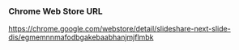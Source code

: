 ### Chrome Web Store URL
https://chrome.google.com/webstore/detail/slideshare-next-slide-dis/egmemnnmafodbgakebaabhanjmjflmbk
